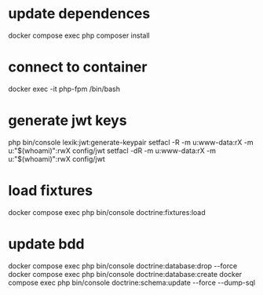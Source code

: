 
# update dependences
docker compose exec php composer install

# connect to container
docker exec -it php-fpm  /bin/bash

# generate jwt keys
php bin/console lexik:jwt:generate-keypair 
  setfacl -R -m u:www-data:rX -m u:"$(whoami)":rwX config/jwt
  setfacl -dR -m u:www-data:rX -m u:"$(whoami)":rwX config/jwt

# load fixtures

docker compose exec php bin/console doctrine:fixtures:load

# update bdd

docker compose exec php bin/console doctrine:database:drop --force
docker compose exec php bin/console doctrine:database:create
docker compose exec php bin/console doctrine:schema:update --force --dump-sql
